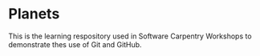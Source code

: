 # Planets 
This is the learning respository used in Software Carpentry Workshops to demonstrate thes
use of Git and GitHub. 
